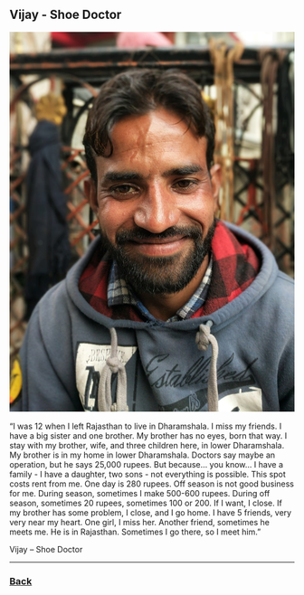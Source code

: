 ## Vijay - Shoe Doctor
![Javid](../images/vijay1.jpg)

“I was 12 when I left Rajasthan to live in Dharamshala. I miss my friends.
I have a big sister and one brother. My brother has no eyes, born that way. I stay with my brother, wife, and three children here, in lower Dharamshala.
My brother is in my home in lower Dharamshala. Doctors say maybe an operation, but he says 25,000 rupees. But because… you know… I have a family - I have a daughter, two sons - not everything is possible.
This spot costs rent from me. One day is 280 rupees. Off season is not good business for me. During season, sometimes I make 500-600 rupees. During off season, sometimes 20 rupees, sometimes 100 or 200. If I want, I close. If my brother has some problem, I close, and I go home.
I have 5 friends, very very near my heart. One girl, I miss her. Another friend, sometimes he meets me. He is in Rajasthan. Sometimes I go there, so I meet him.”

Vijay – Shoe Doctor

---
### [Back](/pages/humans_of_dharamshala)

